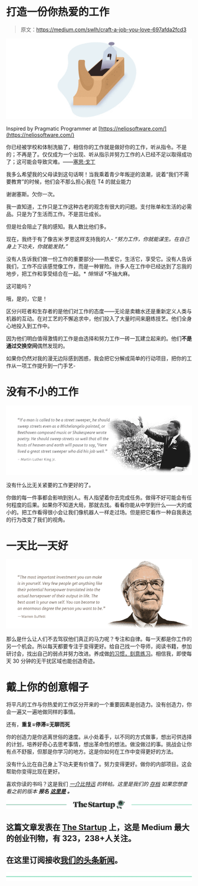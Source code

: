 # 打造一份你热爱的工作

> 原文：<https://medium.com/swlh/craft-a-job-you-love-697afda2fcd3>

![](img/9483cc7a98fe3d38003262b91cdeb2ee.png)

Inspired by Pragmatic Programmer at [https://neliosoftware.com/](https://neliosoftware.com/)

你已经被学校和体制洗脑了，相信你的工作就是做好你的工作，听从指令。不是的；不再是了。仅仅成为一个出现、听从指示并努力工作的人已经不足以取得成功了；这可能会导致灾难。——[塞思·戈丁](http://sethgodin.typepad.com/)

我多么希望我的父母读到这句话啊！当我乘着青少年叛逆的浪潮，说着“我们不需要教育”的时候，他们会不那么担心我在 T4 的就业能力

谢谢塞斯。欠你一次。

我一直知道，工作只是工作这种古老的观念有很大的问题。支付账单和生活的必需品。只是为了生活而工作。不是茁壮成长。

但是社会阻止了我的感知。我人数比他们多。

现在，我终于有了像吉米·罗恩这样支持我的人- *“努力工作，你就能谋生。在自己身上下功夫，你就能发财。”*

没有人告诉我们做一份工作的重要部分——热爱它，生活它，享受它。没有人告诉我们，工作不应该感觉像工作，而是一种冒险。许多人在工作中已经达到了忘我的地步，把工作和享受结合在一起。* *悄悄话* *不抽大麻。

这可能吗？

哦，是的，它是！

区分兴旺者和生存者的是他们对工作的态度——无论是卖糖水还是重新定义人类与机器的互动。在对工艺的不懈追求中，他们投入了大量时间来磨练技艺。他们全身心地投入到工作中。

因为他们明白值得激情的工作是由选择和努力工作一砖一瓦建立起来的。他们**不是通过交换空间**偶然发现的。

如果你仍然对我的漫无边际感到困惑，我会把它分解成简单的行动项目，把你的工作从一项工作提升到一门手艺-

# 没有不小的工作

![](img/934a746912e62158e12655daf52c0779.png)

没有什么比无关紧要的工作更好的了。

你做的每一件事都会影响到别人。有人指望着你去完成任务。做得不好可能会有任何程度的后果。如果你不知道大局，那就去找。看看你能从中学到什么——大的或小的。把工作看得很小会让我们像机器人一样走过场。但是把它看作一种自我表达的行为改变了我们的视角。

# 一天比一天好

![](img/476b633557c6863c16e0d1980d93b86e.png)

那么是什么让人们不去驾驭他们真正的马力呢？专注和自律。每一天都是你工作的另一个机会。所以每天都要专注于变得更好。给自己找一个导师，阅读书籍，参加研讨会，找出自己的弱点并努力改进。养成做[的习惯，刻意练习](http://blogs.quovantis.com/getting-better-with-deliberate-practice/)。相信我，即使每天 30 分钟的无干扰区域也能创造奇迹。

# 戴上你的创意帽子

将平凡的工作与你热爱的工作区分开来的一个重要因素是创造力。没有创造力，你会一遍又一遍地做同样的事情。

还有，**重复=停滞=无聊而死**

你的创造力是你逃离世俗的速度。从小处着手，以不同的方式做事，想出可供选择的计划，培养好奇心去思考事情，想出革命性的想法。做没做过的事。挑战会让你有点不舒服，但那是你学习的地方。这是你如何在工作中变得更好的方法。

没有什么比在自己身上下功夫更有价值了。努力变得更好。做你的内部项目。这会帮助你变得比现在更好。

喜欢你读的书吗？这是我们 [*一介比特迅*](http://blogs.quovantis.com/newsletter) *的转帖。这里是我们的* [*存档*](http://blogs.quovantis.com/newsletter/) *如果您想查看之前的版本* ***报名*** [***这里是***](http://eepurl.com/cMfVd1) ***。***

[![](img/308a8d84fb9b2fab43d66c117fcc4bb4.png)](https://medium.com/swlh)

## 这篇文章发表在 [The Startup](https://medium.com/swlh) 上，这是 Medium 最大的创业刊物，有 323，238+人关注。

## 在这里订阅接收[我们的头条新闻](http://growthsupply.com/the-startup-newsletter/)。

[![](img/b0164736ea17a63403e660de5dedf91a.png)](https://medium.com/swlh)